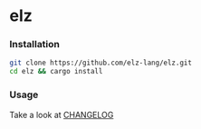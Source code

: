 # elz

### Installation

```bash
git clone https://github.com/elz-lang/elz.git
cd elz && cargo install
```

### Usage

Take a look at [CHANGELOG](https://github.com/elz-lang/elz/blob/master/CHANGELOG.md)